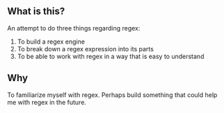 ## What is this?
An attempt to do three things regarding regex:
1. To build a regex engine
2. To break down a regex expression into its parts
3. To be able to work with regex in a way that is easy to understand

## Why 
To familiarize myself with regex. Perhaps build something that could help me with regex in the future.